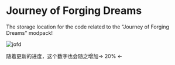 # Journey of Forging Dreams
The storage location for the code related to the "Journey of Forging Dreams" modpack!

![jofd](https://github.com/user-attachments/assets/a119f05b-67c7-4289-94a7-f93a3721c624)

随着更新的进度，这个数字也会随之增加→ 20% ← 


